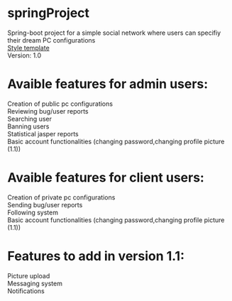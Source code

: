 # springProject
Spring-boot project for a simple social network where users can specifiy their dream PC configurations<br>
<a href = "https://www.w3schools.com/w3css/tryit.asp?filename=tryw3css_templates_start_page&stacked=h">Style template</a><br>
Version: 1.0

# Avaible features for admin users:
Creation of public pc configurations <br>
Reviewing bug/user reports<br>
Searching user<br>
Banning users<br>
Statistical jasper reports<br>
Basic account functionalities (changing password,changing profile picture (1.1))

# Avaible features for client users:
Creation of private pc configurations<br>
Sending bug/user reports<br>
Following system<br>
Basic account functionalities (changing password,changing profile picture (1.1))

# Features to add in version 1.1:

Picture upload<br>
Messaging system<br>
Notifications
